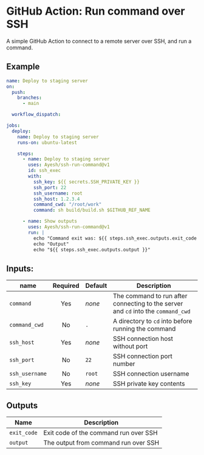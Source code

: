 # GitHub Action: Run command over SSH

A simple GitHub Action to connect to a remote server over SSH, and run a command.

## Example

```yaml
name: Deploy to staging server
on:
  push:
    branches:
      - main

  workflow_dispatch:

jobs:
  deploy:
    name: Deploy to staging server
    runs-on: ubuntu-latest

    steps:
      - name: Deploy to staging server
        uses: Ayesh/ssh-run-command@v1
        id: ssh_exec
        with:
          ssh_key: ${{ secrets.SSH_PRIVATE_KEY }}
          ssh_port: 22
          ssh_username: root
          ssh_host: 1.2.3.4
          command_cwd: "/root/work"
          command: sh build/build.sh $GITHUB_REF_NAME

      - name: Show outputs
        uses: Ayesh/ssh-run-command@v1
        run: |
          echo "Command exit was: ${{ steps.ssh_exec.outputs.exit_code }}"
          echo "Output"
          echo "${{ steps.ssh_exec.outputs.output }}"
```

## Inputs:

|name| Required | Default | Description                                         |
|----|:--------:|---------|-----------------------------------------------------|
|`command`|Yes|_none_|The command to run after connecting to the server and `cd` into the `command_cwd`|
|`command_cwd`|    No    | `.`     | A directory to `cd` into before running the command |
|`ssh_host`|   Yes    | _none_  | SSH connection host without port                    |
|`ssh_port`|    No    | `22`    | SSH connection port number                          |
|`ssh_username`|    No    | `root`  | SSH connection username                             |
|`ssh_key`|   Yes    | _none_  | SSH private key contents                            |

## Outputs

|Name| Description                           |
|----|---------------------------------------|
|`exit_code`| Exit code of the command run over SSH |
|`output`| The output from command run over SSH  |
